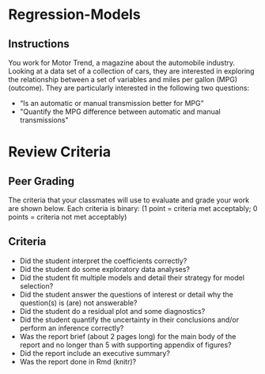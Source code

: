 # Regression-Models

## Instructions

You work for Motor Trend, a magazine about the automobile industry. Looking at a data set of a collection of cars, they are interested in exploring the relationship between a set of variables and miles per gallon (MPG) (outcome). They are particularly interested in the following two questions:

* “Is an automatic or manual transmission better for MPG”
* "Quantify the MPG difference between automatic and manual transmissions"

# Review Criteria 

## Peer Grading

The criteria that your classmates will use to evaluate and grade your work are shown below.
Each criteria is binary: (1 point = criteria met acceptably; 0 points = criteria not met acceptably)

## Criteria

* Did the student interpret the coefficients correctly?
* Did the student do some exploratory data analyses?
* Did the student fit multiple models and detail their strategy for model selection?
* Did the student answer the questions of interest or detail why the question(s) is (are) not answerable?
* Did the student do a residual plot and some diagnostics?
* Did the student quantify the uncertainty in their conclusions and/or perform an inference correctly?
* Was the report brief (about 2 pages long) for the main body of the report and no longer than 5 with supporting appendix of figures?
* Did the report include an executive summary?
* Was the report done in Rmd (knitr)?
